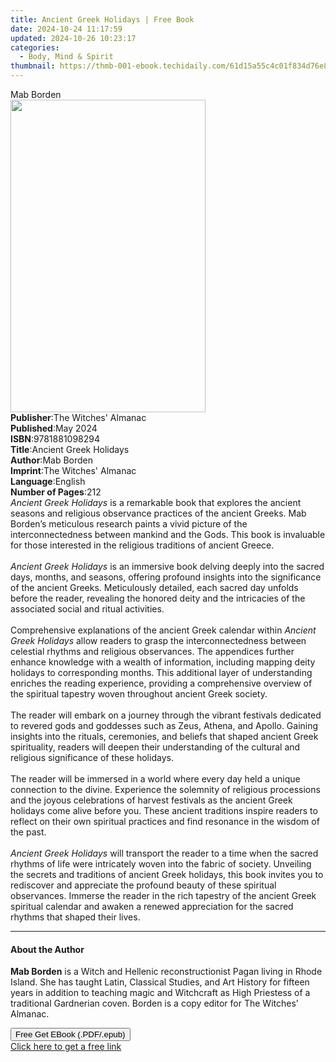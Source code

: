 ```yaml
---
title: Ancient Greek Holidays | Free Book
date: 2024-10-24 11:17:59
updated: 2024-10-26 10:23:17
categories:
  - Body, Mind & Spirit
thumbnail: https://thmb-001-ebook.techidaily.com/61d15a55c4c01f834d76e8ca050fb1788612a5acc1ab1dfcbc2e731c41dcddb7.jpg
---
```

<main id="book-container">
  <div class="flex flex-col">
    <div class="book-brief flex-1 py-6 px-4 sm:p-6 md:py-10 md:px-8">
      <!-- brief-->
      <div class="book-brief-main">Mab Borden</div>
    </div>
    <div
      class="book-meta-info flex-1 grid gap-4 col-start-1 col-end-3 row-start-1 sm:mb-6 sm:grid-cols-4 lg:gap-6 lg:col-start-2 lg:row-end-6 lg:row-span-6 lg:mb-0"
    >
      <div
        class="book-meta-info-left place-content-center mt-4 p-4 text-sm leading-6 col-start-2 col-span-2 dark:text-slate-400"
      >
        <img
          class="w-full h-500 object-cover rounded-lg sm:h-255 sm:col-span-2 lg:col-span-full"
          src="https://img-001-ebook.techidaily.com/4a7d6b13edcf9e9af4ff00160650b9264d9cbd183b07277ccc6d7f25de6ad044.jpg"
          alt=""
          width="312"
          height="500"
        />
      </div>
      <div
        class="book-meta-info-right mt-2 col-start-1 row-start-2 col-span-3 self-center"
      >
        <!-- meta data  -->
        <div class="flex flex-col px-4 md:px-8">
          <div class="flex-1">
            <strong>Publisher</strong>:<span class="px-2"
              >The Witches&#39; Almanac</span
            >
          </div>
          <div class="flex-1">
            <strong>Published</strong>:<span class="px-2">May 2024</span>
          </div>
          <div class="flex-1">
            <strong>ISBN</strong>:<span class="px-2">9781881098294</span>
          </div>
          <div class="flex-1">
            <strong>Title</strong>:<span class="px-2"
              >Ancient Greek Holidays</span
            >
          </div>
          <div class="flex-1">
            <strong>Author</strong>:<span class="px-2">Mab Borden</span>
          </div>
          <div class="flex-1">
            <strong>Imprint</strong>:<span class="px-2"
              >The Witches&#39; Almanac</span
            >
          </div>
          <div class="flex-1">
            <strong>Language</strong>:<span class="px-2">English</span>
          </div>
          <div class="flex-1">
            <strong>Number of Pages</strong>:<span class="px-2">212</span>
          </div>
        </div>
      </div>
    </div>
    <div class="book-description flex-1 py-6 px-4 sm:p-6 md:py-10 md:px-8">
      <div class="book-description-main">
        <div accordion-content="" id="description">
          <i>Ancient Greek Holidays </i>is a remarkable book that explores the
          ancient seasons and religious observance practices of the ancient
          Greeks. Mab Borden’s meticulous research paints a vivid picture of the
          interconnectedness between mankind and the Gods. This book is
          invaluable for those interested in the religious traditions of ancient
          Greece.<br /><br /><i>Ancient Greek Holidays</i> is an immersive book
          delving deeply into the sacred days, months, and seasons, offering
          profound insights into the significance of the ancient Greeks.
          Meticulously detailed, each sacred day unfolds before the reader,
          revealing the honored deity and the intricacies of the associated
          social and ritual activities.<br /><br />
          Comprehensive explanations of the ancient Greek calendar within
          <i>Ancient Greek Holidays </i>allow readers to grasp the
          interconnectedness between celestial rhythms and religious
          observances. The appendices further enhance knowledge with a wealth of
          information, including mapping deity holidays to corresponding months.
          This additional layer of understanding enriches the reading
          experience, providing a comprehensive overview of the spiritual
          tapestry woven throughout ancient Greek society.<br /><br />
          The reader will embark on a journey through the vibrant festivals
          dedicated to revered gods and goddesses such as Zeus, Athena, and
          Apollo. Gaining insights into the rituals, ceremonies, and beliefs
          that shaped ancient Greek spirituality, readers will deepen their
          understanding of the cultural and religious significance of these
          holidays.<br /><br />
          The reader will be immersed in a world where every day held a unique
          connection to the divine. Experience the solemnity of religious
          processions and the joyous celebrations of harvest festivals as the
          ancient Greek holidays come alive before you. These ancient traditions
          inspire readers to reflect on their own spiritual practices and find
          resonance in the wisdom of the past.<br /><br /><i
            >Ancient Greek Holidays </i
          >will transport the reader to a time when the sacred rhythms of life
          were intricately woven into the fabric of society. Unveiling the
          secrets and traditions of ancient Greek holidays, this book invites
          you to rediscover and appreciate the profound beauty of these
          spiritual observances. Immerse the reader in the rich tapestry of the
          ancient Greek spiritual calendar and awaken a renewed appreciation for
          the sacred rhythms that shaped their lives.
        </div>
        <div class="accordion-fader"></div>
      </div>
    </div>
    <div class="book-excerpts flex-1 py-6 px-4 sm:p-6 md:py-10 md:px-8">
      <!-- excerpts-->
      <div class="book-excerpts-main">
        <hr />
        <h4 class="placeholder placeholder-heading">
          <span>About the Author</span>
        </h4>
        <p>
          <b>Mab Borden</b> is a Witch and Hellenic reconstructionist Pagan
          living in Rhode Island. She has taught Latin, Classical Studies, and
          Art History for fifteen years in addition to teaching magic and
          Witchcraft as High Priestess of a traditional Gardnerian coven. Borden
          is a copy editor for The Witches’ Almanac.<br />
        </p>
      </div>
    </div>
    <div
      class="book-about-author flex-1 py-6 px-4 sm:p-6 md:py-10 md:px-8"
    ></div>
    <div class="book-free-get flex-1 py-6 px-4 sm:p-6 md:py-10 md:px-8">
      <button
        id="btn-free-get"
        class="bg-blue-500 hover:bg-blue-700 text-white font-bold py-2 px-4 rounded"
      >
        Free Get EBook (.PDF/.epub)
      </button>
      <div id="countdown-display" class="px-2 text-lg mt-2"></div>
      <a
        id="free-link"
        class="hidden bg-blue-500 hover:bg-blue-700 text-white font-bold py-2 px-4 rounded"
        href="https://www.ebooks.com/en-us/book/211184098/ancient-greek-holidays/mab-borden/"
        target="_blank"
        >Click here to get a free link</a
      >
    </div>
    <script>
      let countdownTime = 0;
      let countdownInterval = null;
      document
        .getElementById('btn-free-get')
        .addEventListener('click', startCountdown);
      function startCountdown() {
        countdownTime = new Date().getTime() + 60000 * 3;
        countdownInterval = setInterval(updateCountdown, 1000);
        document.getElementById('btn-free-get').disabled = true;
        document
          .getElementById('btn-free-get')
          .classList.add('bg-gray-500', 'cursor-not-allowed');
      }
      function updateCountdown() {
        let currentTime = new Date().getTime();
        let timeLeft = countdownTime - currentTime;
        let secondsLeft = Math.floor(timeLeft / 1000);
        document.getElementById('countdown-display').innerHTML =
          `Remaining time: ${secondsLeft} seconds.`;
        if (secondsLeft <= 0) {
          clearInterval(countdownInterval);
          document.getElementById('btn-free-get').classList.add('hidden');
          document.getElementById('free-link').classList.remove('hidden');
          document.getElementById('countdown-display').innerHTML = '';
        }
      }
    </script>
  </div>
</main>
